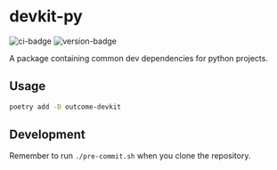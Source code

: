 # devkit-py
![ci-badge](https://github.com/outcome-co/devkit-py/workflows/Release/badge.svg?branch=v3.4.2) ![version-badge](https://img.shields.io/badge/version-3.4.2-brightgreen)

A package containing common dev dependencies for python projects.

## Usage

```sh
poetry add -D outcome-devkit
```

## Development

Remember to run `./pre-commit.sh` when you clone the repository.
